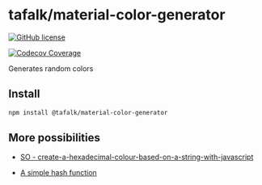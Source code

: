 # tafalk/material-color-generator

[![GitHub license](https://img.shields.io/github/license/tafalk/material-color-generator)](https://github.com/tafalk/material-color-generator/blob/master/LICENSE)

[![Codecov Coverage](https://img.shields.io/codecov/c/github/tafalk/material-color-generator/master.svg?style=flat-square)](https://codecov.io/gh/tafalk/material-color-generator/)

Generates random colors

## Install

```sh
npm install @tafalk/material-color-generator
```

## More possibilities

- [SO - create-a-hexadecimal-colour-based-on-a-string-with-javascript](https://stackoverflow.com/questions/3426404/create-a-hexadecimal-colour-based-on-a-string-with-javascript)

- [A simple hash function](https://gist.github.com/iperelivskiy/4110988)
